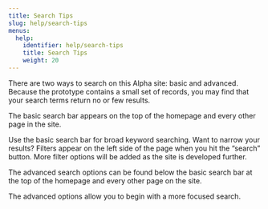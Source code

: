 ```yaml
---
title: Search Tips
slug: help/search-tips
menus:
  help:
    identifier: help/search-tips
    title: Search Tips
    weight: 20
---
```


There are two ways to search on this Alpha site: basic and advanced. Because the prototype contains a small set of records, you may find that your search terms return no or few results.

The basic search bar appears on the top of the homepage and every other page in the site.

Use the basic search bar for broad keyword searching. Want to narrow your results? Filters appear on the left side of the page when you hit the “search” button. More filter options will be added as the site is developed further.

The advanced search options can be found below the basic search bar at the top of the homepage and every other page on the site.


The advanced options allow you to begin with a more focused search.
